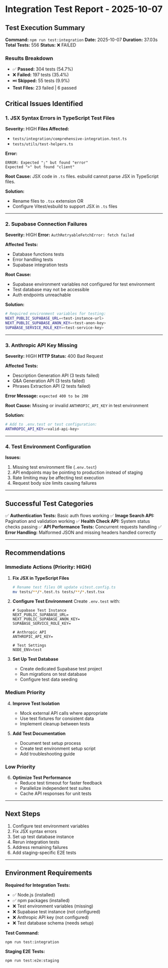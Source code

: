 # Integration Test Report - 2025-10-07

## Test Execution Summary

**Command:** `npm run test:integration`
**Date:** 2025-10-07
**Duration:** 37.03s
**Total Tests:** 556
**Status:** ❌ FAILED

### Results Breakdown

- ✅ **Passed:** 304 tests (54.7%)
- ❌ **Failed:** 197 tests (35.4%)
- ⏭️ **Skipped:** 55 tests (9.9%)
- **Test Files:** 23 failed | 6 passed

## Critical Issues Identified

### 1. JSX Syntax Errors in TypeScript Test Files

**Severity:** HIGH
**Files Affected:**
- `tests/integration/comprehensive-integration.test.ts`
- `tests/utils/test-helpers.ts`

**Error:**
```
ERROR: Expected ";" but found "error"
Expected ">" but found "client"
```

**Root Cause:** JSX code in `.ts` files. esbuild cannot parse JSX in TypeScript files.

**Solution:**
- Rename files to `.tsx` extension OR
- Configure Vitest/esbuild to support JSX in `.ts` files

---

### 2. Supabase Connection Failures

**Severity:** HIGH
**Error:** `AuthRetryableFetchError: fetch failed`

**Affected Tests:**
- Database functions tests
- Error handling tests
- Supabase integration tests

**Root Cause:**
- Supabase environment variables not configured for test environment
- Test database may not be accessible
- Auth endpoints unreachable

**Solution:**
```bash
# Required environment variables for testing:
NEXT_PUBLIC_SUPABASE_URL=<test-instance-url>
NEXT_PUBLIC_SUPABASE_ANON_KEY=<test-anon-key>
SUPABASE_SERVICE_ROLE_KEY=<test-service-key>
```

---

### 3. Anthropic API Key Missing

**Severity:** HIGH
**HTTP Status:** 400 Bad Request

**Affected Tests:**
- Description Generation API (3 tests failed)
- Q&A Generation API (3 tests failed)
- Phrases Extraction API (2 tests failed)

**Error Message:** `expected 400 to be 200`

**Root Cause:** Missing or invalid `ANTHROPIC_API_KEY` in test environment

**Solution:**
```bash
# Add to .env.test or test configuration:
ANTHROPIC_API_KEY=<valid-api-key>
```

---

### 4. Test Environment Configuration

**Issues:**
1. Missing test environment file (`.env.test`)
2. API endpoints may be pointing to production instead of staging
3. Rate limiting may be affecting test execution
4. Request body size limits causing failures

---

## Successful Test Categories

✅ **Authentication Tests:** Basic auth flows working
✅ **Image Search API:** Pagination and validation working
✅ **Health Check API:** System status checks passing
✅ **API Performance Tests:** Concurrent requests handling
✅ **Error Handling:** Malformed JSON and missing headers handled correctly

---

## Recommendations

### Immediate Actions (Priority: HIGH)

1. **Fix JSX in TypeScript Files**
   ```bash
   # Rename test files OR update vitest.config.ts
   mv tests/**/*.test.ts tests/**/*.test.tsx
   ```

2. **Configure Test Environment**
   Create `.env.test` with:
   ```env
   # Supabase Test Instance
   NEXT_PUBLIC_SUPABASE_URL=
   NEXT_PUBLIC_SUPABASE_ANON_KEY=
   SUPABASE_SERVICE_ROLE_KEY=

   # Anthropic API
   ANTHROPIC_API_KEY=

   # Test Settings
   NODE_ENV=test
   ```

3. **Set Up Test Database**
   - Create dedicated Supabase test project
   - Run migrations on test database
   - Configure test data seeding

### Medium Priority

4. **Improve Test Isolation**
   - Mock external API calls where appropriate
   - Use test fixtures for consistent data
   - Implement cleanup between tests

5. **Add Test Documentation**
   - Document test setup process
   - Create test environment setup script
   - Add troubleshooting guide

### Low Priority

6. **Optimize Test Performance**
   - Reduce test timeout for faster feedback
   - Parallelize independent test suites
   - Cache API responses for unit tests

---

## Next Steps

1. Configure test environment variables
2. Fix JSX syntax errors
3. Set up test database instance
4. Rerun integration tests
5. Address remaining failures
6. Add staging-specific E2E tests

---

## Environment Requirements

**Required for Integration Tests:**
- ✅ Node.js (installed)
- ✅ npm packages (installed)
- ❌ Test environment variables (missing)
- ❌ Supabase test instance (not configured)
- ❌ Anthropic API key (not configured)
- ❌ Test database schema (needs setup)

**Test Command:**
```bash
npm run test:integration
```

**Staging E2E Tests:**
```bash
npm run test:e2e:staging
```
